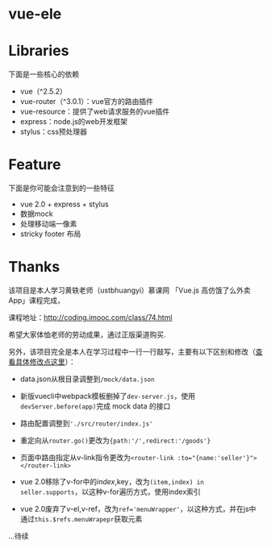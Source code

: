 # vue-ele

# Libraries
下面是一些核心的依赖
- vue（^2.5.2）
- vue-router（^3.0.1）：vue官方的路由插件
- vue-resource：提供了web请求服务的vue插件
- express：node.js的web开发框架
- stylus：css预处理器

# Feature
下面是你可能会注意到的一些特征
- vue 2.0 + express + stylus
- 数据mock
- 处理移动端一像素
- stricky footer 布局

# Thanks
该项目是本人学习黄轶老师（ustbhuangyi）慕课网 「Vue.js 高仿饿了么外卖 App」课程完成，

课程地址：http://coding.imooc.com/class/74.html

希望大家体恤老师的劳动成果，通过正版渠道购买.

另外，该项目完全是本人在学习过程中一行一行敲写，主要有以下区别和修改（[查看具体修改点这里]()）：

- data.json从根目录调整到`/mock/data.json`

- 新版vuecli中webpack模板删掉了`dev-server.js`，使用`devServer.before(app)`完成 mock data 的接口

- 路由配置调整到`'./src/router/index.js'`

- 重定向从`router.go()`更改为`{path:'/',redirect:'/goods'}`

- 页面中路由指定从v-link指令更改为`<router-link :to="{name:'seller'}"></router-link>`

- vue 2.0移除了v-for中的$index,$key，改为`(item,index) in seller.supports`，以这种v-for遍历方式，使用index索引

- vue 2.0废弃了v-el,v-ref，改为`ref='menuWrapper'`，以这种方式，并在js中通过`this.$refs.menuWrapepr`获取元素

...待续

